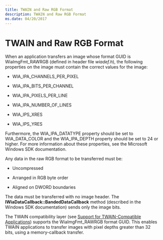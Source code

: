 ```yaml
---
title: TWAIN and Raw RGB Format
description: TWAIN and Raw RGB Format
ms.date: 04/20/2017
---
```


# TWAIN and Raw RGB Format





When an application transfers an image whose format GUID is WiaImgFmt\_RAWRGB (defined in header file *wiadef.h*), the following properties on the image must contain the correct values for the image:

-   WIA\_IPA\_CHANNELS\_PER\_PIXEL

-   WIA\_IPA\_BITS\_PER\_CHANNEL

-   WIA\_IPA\_PIXELS\_PER\_LINE

-   WIA\_IPA\_NUMBER\_OF\_LINES

-   WIA\_IPS\_XRES

-   WIA\_IPS\_YRES

Furthermore, the WIA\_IPA\_DATATYPE property should be set to WIA\_DATA\_COLOR and the WIA\_IPA\_DEPTH property should be set to 24 or higher. For more information about these properties, see the Microsoft Windows SDK documentation.

Any data in the raw RGB format to be transferred must be:

-   Uncompressed

-   Arranged in RGB byte order

-   Aligned on DWORD boundaries

The data must be transferred with no image header. The **IWiaDataCallback::BandedDataCallback** method (described in the Windows SDK documentation) sends only the image bits.

The TWAIN compatibility layer (see [Support for TWAIN-Compatible Applications](support-for-twain-compatible-applications.md)) supports the WiaImgFmt\_RAWRGB format GUID. This enables TWAIN applications to transfer images with pixel depths greater than 32 bits, using a memory-callback transfer.

 

 




